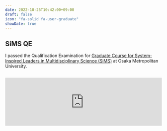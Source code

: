 ```yaml
---
date: 2022-10-25T10:42:00+09:00
draft: false
icon: "fa-solid fa-user-graduate"
showDate: true
---
```


## SiMS QE

I passed the Qualification Examination for [Graduate Course for System-Inspired Leaders in Multidisciplinary Science (SiMS)](https://www.omu.ac.jp/las/sims_eng/) at Osaka Metropolitan University.


<!-- [大阪公立大学](https://www.omu.ac.jp)大学院 [工学研究科](https://www.omu.ac.jp/eng/graduate/) 物質化学生命系専攻 [マテリアル工学分野](https://www.omu.ac.jp/eng/mtr/)となりました．   -->

<iframe class="hatenablogcard" style="width:100%;height:155px;margin:15px 0;max-width:680px;" title="Graduate Course for System-Inspired Leaders in Multidisciplinary Science (SiMS)" src="https://hatenablog-parts.com/embed?url=https://www.omu.ac.jp/las/sims_eng/" frameborder="0" scrolling="no"></iframe>